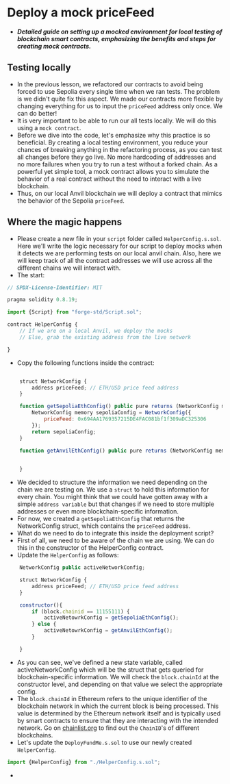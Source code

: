 # Deploy a mock priceFeed
- ***Detailed guide on setting up a mocked environment for local testing of blockchain smart contracts, emphasizing the benefits and steps for creating mock contracts.***

## Testing locally
- In the previous lesson, we refactored our contracts to avoid being forced to use Sepolia every single time when we ran tests. The problem is we didn't quite fix this aspect. We made our contracts more flexible by changing everything for us to input the `priceFeed` address only once. We can do better!
- It is very important to be able to run our all tests locally. We will do this using a `mock contract`.
- Before we dive into the code, let's emphasize why this practice is so beneficial. By creating a local testing environment, you reduce your chances of breaking anything in the refactoring process, as you can test all changes before they go live. No more hardcoding of addresses and no more failures when you try to run a test without a forked chain. As a powerful yet simple tool, a mock contract allows you to simulate the behavior of a real contract without the need to interact with a live blockchain.
- Thus, on our local Anvil blockchain we will deploy a contract that mimics the behavior of the Sepolia `priceFeed`.

## Where the magic happens
- Please create a new file in your `script` folder called `HelperConfig.s.sol`. Here we'll write the logic necessary for our script to deploy mocks when it detects we are performing tests on our local anvil chain. Also, here we will keep track of all the contract addresses we will use across all the different chains we will interact with.
- The start:

```javascript
// SPDX-License-Identifier: MIT

pragma solidity 0.8.19;

import {Script} from "forge-std/Script.sol";

contract HelperConfig {
    // If we are on a local Anvil, we deploy the mocks
    // Else, grab the existing address from the live network

}
```

- Copy the following functions inside the contract:

```javascript

    struct NetworkConfig {
        address priceFeed; // ETH/USD price feed address
    }

    function getSepoliaEthConfig() public pure returns (NetworkConfig memory){
        NetworkConfig memory sepoliaConfig = NetworkConfig({
            priceFeed: 0x694AA1769357215DE4FAC081bf1f309aDC325306
        });
        return sepoliaConfig;
    }

    function getAnvilEthConfig() public pure returns (NetworkConfig memory){
        

    }
```

- We decided to structure the information we need depending on the chain we are testing on. We use a `struct` to hold this information for every chain. You might think that we could have gotten away with a simple `address variable` but that changes if we need to store multiple addresses or even more blockchain-specific information.
- For now, we created a `getSepoliaEthConfig` that returns the NetworkConfig struct, which contains the `priceFeed` address.
- What do we need to do to integrate this inside the deployment script?
- First of all, we need to be aware of the chain we are using. We can do this in the constructor of the HelperConfig contract.
- Update the `HelperConfig` as follows:
``` javascript
    NetworkConfig public activeNetworkConfig;

    struct NetworkConfig {
        address priceFeed; // ETH/USD price feed address
    }

    constructor(){
        if (block.chainid == 11155111) {
            activeNetowrkConfig = getSepoliaEthConfig();
        } else {
            activeNetowrkConfig = getAnvilEthConfig();
        }

    }
```

- As you can see, we've defined a new state variable, called activeNetworkConfig which will be the struct that gets queried for blockchain-specific information. We will check the `block.chainId` at the constructor level, and depending on that value we select the appropriate config.
- The `block.chainId` in Ethereum refers to the unique identifier of the blockchain network in which the current block is being processed. This value is determined by the Ethereum network itself and is typically used by smart contracts to ensure that they are interacting with the intended network. Go on [chainlist.org](https://chainlist.org/) to find out the `ChainID`'s of different blockchains.
- Let's update the `DeployFundMe.s.sol` to use our newly created `HelperConfig`.

```javascript
import {HelperConfig} from "./HelperConfig.s.sol";
```
- 